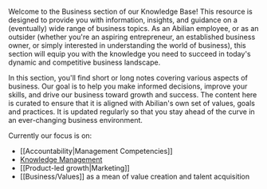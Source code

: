 Welcome to the Business section of our Knowledge Base! This resource is designed to provide you with information, insights, and guidance on a (eventually) wide range of business topics. As an Abilian employee, or as an outsider (whether you're an aspiring entrepreneur, an established business owner, or simply interested in understanding the world of business), this section will equip you with the knowledge you need to succeed in today's dynamic and competitive business landscape.

In this section, you'll find short or long notes covering various aspects of business. Our goal is to help you make informed decisions, improve your skills, and drive our business toward growth and success. The content here is curated to ensure that it is aligned with Abilian's own set of values, goals and practices. It is updated regularly so that you stay ahead of the curve in an ever-changing business environment.

Currently our focus is on:

- [[Accountability|Management Competencies]]
- [Knowledge Management](/Business/Knowledge%20Management/Is%20knowledge%20management%20dead%20%28or%20dying%29%3F/)
- [[Product-led growth|Marketing]]
- [[Business/Values]] as a mean of value creation and talent acquisition